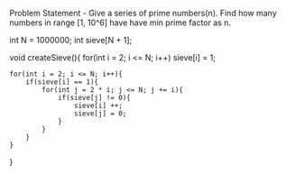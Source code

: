 Problem Statement - Give a series of prime numbers(n). Find how many numbers in range [1, 10^6] have have min prime factor as n.

int N = 1000000;
int sieve[N + 1];

void createSieve(){
    for(int i = 2; i <= N; i++)
        sieve[i] = 1;

    for(int i = 2; i <= N; i++){
        if(sieve[i] == 1){
            for(int j = 2 * i; j <= N; j += i){
                if(sieve[j] != 0){
                    sieve[i] ++;
                    sieve[j] = 0;
                }
            }
        }
    }
}